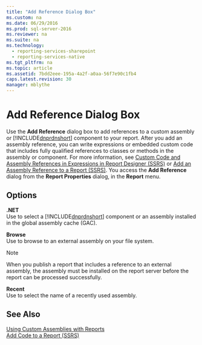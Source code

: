 ```yaml
---
title: "Add Reference Dialog Box"
ms.custom: na
ms.date: 06/29/2016
ms.prod: sql-server-2016
ms.reviewer: na
ms.suite: na
ms.technology: 
  - reporting-services-sharepoint
  - reporting-services-native
ms.tgt_pltfrm: na
ms.topic: article
ms.assetid: 7bdd2eee-195a-4a2f-a0aa-56f7e90c1fb4
caps.latest.revision: 30
manager: mblythe
---
```

# Add Reference Dialog Box
Use the **Add Reference** dialog box to add references to a custom assembly or [!INCLUDE[dnprdnshort](../../Topics/TopicNameContainA/includes/dnprdnshort_md.md)] component to your report. After you add an assembly reference, you can write expressions or embedded custom code that includes fully qualified references to classes or methods in the assembly or component. For more information, see [Custom Code and Assembly References in Expressions in Report Designer (SSRS)](../../Topics/TopicNameNotContainA/Custom-Code-and-Assembly-References-in-Expressions-in-Report-Designer--SSRS-.md) or [Add an Assembly Reference to a Report (SSRS)](../../Topics/TopicNameContainA/Add-an-Assembly-Reference-to-a-Report--SSRS-.md).  You access the **Add Reference** dialog from the **Report Properties** dialog, in the **Report** menu.  
  
## Options  
 **.NET**  
 Use to select a [!INCLUDE[dnprdnshort](../../Topics/TopicNameContainA/includes/dnprdnshort_md.md)] component or an assembly installed in the global assembly cache (GAC).  
  
 **Browse**  
 Use to browse to an external assembly on your file system.  
  
> [!NOTE]  
>  When you publish a report that includes a reference to an external assembly, the assembly must be installed on the report server before the report can be processed successfully.  
  
 **Recent**  
 Use to select the name of a recently used assembly.  
  
## See Also  
 [Using Custom Assemblies with Reports](assetId:///53d141d0-2185-466a-84dc-7b90d284da3d)   
 [Add Code to a Report (SSRS)](../../Topics/TopicNameContainA/Add-Code-to-a-Report--SSRS-.md)